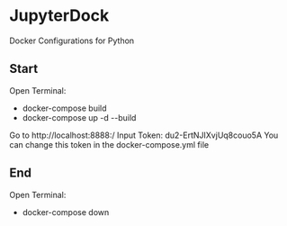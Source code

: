 # JupyterDock

Docker Configurations for Python

## Start

Open Terminal:

- docker-compose build
- docker-compose up -d --build

Go to http://localhost:8888:/
Input Token: du2-ErtNJIXvjUq8couo5A
You can change this token in the docker-compose.yml file

## End

Open Terminal:

- docker-compose down
